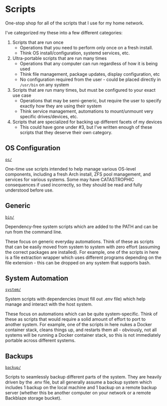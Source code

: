 # Scripts

One-stop shop for all of the scripts that I use for my home network.

I've categorized my these into a few different categories:

1. Scripts that are run once
     - Operations that you need to perform only once on a fresh install.
     - Think OS install/configuration, systemd services, etc.
2. Ultra-portable scripts that are run many times
    - Operations that any computer can run regardless of how it is being used
    - Think file management, package updates, display configuration, etc
    - No configuration required from the user - could be placed directly in `/usr/bin` on any system
3. Scripts that are run many times, but must be configured to your exact use case
    - Operations that may be semi-generic, but require the user to specify exactly how they are using their system
    - Think service management, automations to mount/unmount very specific drives/devices, etc.
4. Scripts that are specialized for backing up different facets of my devices
   - This could have gone under #3, but I've written enough of these scripts that they deserve their own category.


## OS Configuration
[`os/`](os/)

One-time use scripts intended to help manage various OS-level components, including a fresh Arch install, ZFS pool management, and services for various systems.
Some may have CATASTROPHIC consequences if used incorrectly, so they should be read and fully understood before use.


## Generic
[`bin/`](bin/)

Dependency-free system scripts which are added to the PATH and can be run from the command line.

These focus on generic everyday automations.
Think of these as scripts that can be easily moved from system to system with zero effort (assuming the correct packages are installed).
For example, one of the scripts in here is a file extraction wrapper which uses different programs depending on the file extension - this can be dropped on any system that supports bash.


## System Automation
[`system/`](system/)

System scripts with dependencies (must fill out .env file) which help manage and interact with the host system.

These focus on automations which can be quite system-specific.
Think of these as scripts that would require a solid amount of effort to port to another system.
For example, one of the scripts in here nukes a Docker container stack, cleans things up, and restarts them all - obviously, not all systems will be running a Docker container stack, so this is not immediately portable across different systems.


## Backups
[`backup/`](backup/)

Scripts to seamlessly backup different parts of the system.
They are heavily driven by the .env file, but all generally assume a backup system which includes 1 backup on the local machine and 1 backup on a remote backup server (whether this be another computer on your network or a remote Backblaze storage bucket).
